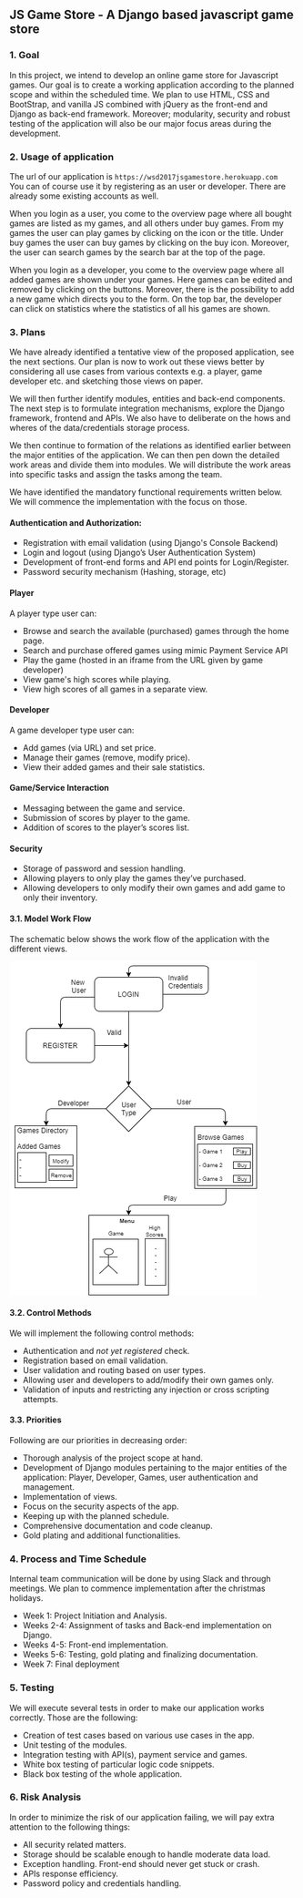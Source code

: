 JS Game Store - A Django based javascript game store
-----------------------

### 1. Goal

In this project, we intend to develop an online game store for Javascript games. Our goal is to create a working application according to the planned scope and within the scheduled time. We plan to use HTML, CSS and BootStrap, and vanilla JS combined with jQuery as the front-end and Django as back-end framework. Moreover; modularity, security and robust testing of the application will also be our major focus areas during the development.

### 2. Usage of application
The url of our application is `https://wsd2017jsgamestore.herokuapp.com`   
You can of course use it by registering as an user or developer. There are already some existing accounts as well.    

When you login as a user, you come to the overview page where all bought games are listed as my games, and all others under buy games. From my games the user can play games by clicking on the icon or the title. Under buy games the user can buy games by clicking on the buy icon. Moreover, the user can search games by the search bar at the top of the page.

When you login as a developer, you come to the overview page where all added games are shown under your games. Here games can be edited and removed by clicking on the buttons. Moreover, there is the possibility to add a new game which directs you to the form. On the top bar, the developer can click on statistics where the statistics of all his games are shown. 


### 3. Plans

We have already identified a tentative view of the proposed application, see the next sections. Our plan is now to work out these views better by considering all use cases from various contexts e.g. a player, game developer etc. and sketching those views on paper. 

We will then further identify modules, entities and back-end components. The next step is to formulate integration mechanisms, explore the Django framework, frontend and APIs. We also have to deliberate on the hows and wheres of the data/credentials storage process.

We then continue to formation of the relations as identified earlier between the major entities of the application. We can then pen down the detailed work areas and divide them into modules. We will distribute the work areas into specific tasks and assign the tasks among the team.

We have identified the mandatory functional requirements written below. We will commence the implementation with the focus on those. 

#### Authentication and Authorization:

-	Registration with email validation (using Django's Console Backend)
-	Login and logout (using Django’s User Authentication System)
-	Development of front-end forms and API end points for Login/Register.
-	Password security mechanism (Hashing, storage, etc)

#### Player
A player type user can:

-	Browse and search the available (purchased) games through the home page.
-	Search and purchase offered games using mimic Payment Service API
-	Play the game (hosted in an iframe from the URL given by game developer)
-	View game's high scores while playing.
-	View high scores of all games in a separate view.

#### Developer
A game developer type user can:

-	Add games (via URL) and set price. 
-	Manage their games (remove, modify price).
-	View their added games and their sale statistics.

#### Game/Service Interaction

-	Messaging between the game and service.
-	Submission of scores by player to the game.
-	Addition of scores to the player’s scores list.

#### Security

-	Storage of password and session handling.
-	Allowing players to only play the games they’ve purchased.
-	Allowing developers to only modify their own games and add game to only their inventory.


#### 3.1. Model Work Flow
The schematic below shows the work flow of the application with the different views.

![schematics](Images/work_flow.png)

#### 3.2. Control Methods
We will implement the following control methods:

* Authentication and _not yet registered_ check.
* Registration based on email validation.
* User validation and routing based on user types.
* Allowing user and developers to add/modify their own games only.
* Validation of inputs and restricting any injection or cross scripting attempts.

#### 3.3. Priorities
Following are our priorities in decreasing order:

-	Thorough analysis of the project scope at hand.
-	Development of Django modules pertaining to the major entities of the application: Player, Developer, Games, user authentication and management.
-	Implementation of views.
-	Focus on the security aspects of the app.
-	Keeping up with the planned schedule.
-	Comprehensive documentation and code cleanup.
-	Gold plating and additional functionalities.


### 4. Process and Time Schedule

Internal team communication will be done by using Slack and through meetings. We plan to commence implementation  after the christmas holidays.  

* Week 1: Project Initiation and Analysis.
* Weeks 2-4: Assignment of tasks and Back-end implementation on Django.
* Weeks 4-5: Front-end implementation.
* Weeks 5-6: Testing, gold plating and finalizing documentation.
* Week 7: Final deployment


### 5. Testing
We will execute several tests in order to make our application works correctly. Those are the following:

- Creation of test cases based on various use cases in the app.
- Unit testing of the modules.
- Integration testing with API(s), payment service and games.
- White box testing of particular logic code snippets. 
- Black box testing of the whole application.


### 6. Risk Analysis
In order to minimize the risk of our application failing, we will pay extra attention to the following things:

- All security related matters.
- Storage should be scalable enough to handle moderate data load.
- Exception handling. Front-end should never get stuck or crash.
- APIs response efficiency. 
- Password policy and credentials handling. 

